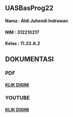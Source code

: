 ## UASBasProg22
#### Nama : Aldi Juhendi Indrawan
#### NIM : 312210217
#### Kelas : TI.22.A.2
## DOKUMENTASI
### PDF
#### [KLIK DISINI](https://drive.google.com/file/d/1QE1wtsp8du0a599hHrkU4NCscPUKe-AD/view?usp=drivesdk)
### YOUTUBE
#### [KLIK DISINI]()
